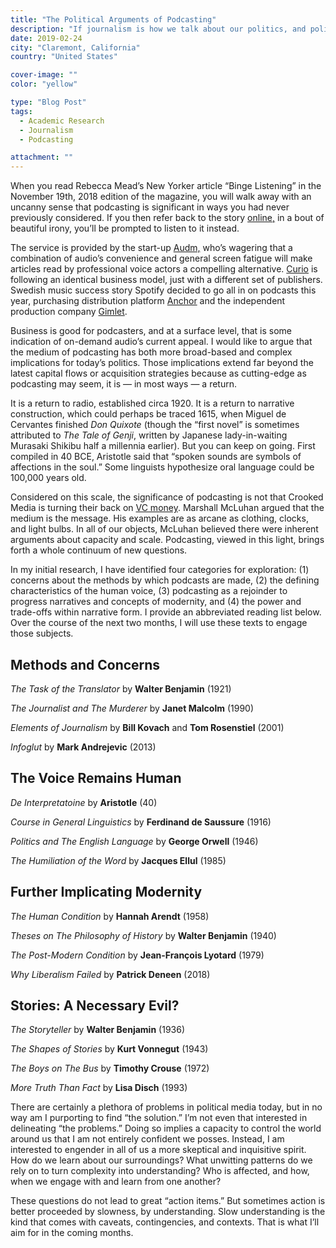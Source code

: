 ```yaml
---
title: "The Political Arguments of Podcasting"
description: "If journalism is how we talk about our politics, and political speech is how we situate ourselves in the world, what does the recent explosion of podcasts say about the current day?"
date: 2019-02-24
city: "Claremont, California"
country: "United States"

cover-image: ""
color: "yellow"

type: "Blog Post"
tags:
  - Academic Research
  - Journalism
  - Podcasting

attachment: ""
---
```


When you read Rebecca Mead’s New Yorker article “Binge Listening” in the
November 19th, 2018 edition of the magazine, you will walk away with an uncanny
sense that podcasting is significant in ways you had never previously
considered. If you then refer back to the story
[online,](https://www.newyorker.com/magazine/2018/11/19/how-podcasts-became-a-seductive-and-sometimes-slippery-mode-of-storytelling)
in a bout of beautiful irony, you’ll be prompted to listen to it instead.

The service is provided by the start-up
[Audm,](https://techcrunch.com/2017/07/14/audm-turns-long-form-print-journalism-into-professionally-narrated-digital-audio/)
who’s wagering that a combination of audio’s convenience and general screen
fatigue will make articles read by professional voice actors a compelling
alternative. [Curio](https://www.curio.io/) is following an identical business
model, just with a different set of publishers. Swedish music success story
Spotify decided to go all in on podcasts this year, purchasing distribution
platform
[Anchor](https://techcrunch.com/2019/02/06/spotify-doubles-down-on-podcasts/)
and the independent production company
[Gimlet](https://www.poynter.org/business-work/2019/spotifys-purchase-of-gimlet-could-change-podcastings-future/).

Business is good for podcasters, and at a surface level, that is some indication
of on-demand audio’s current appeal. I would like to argue that the medium of
podcasting has both more broad-based and complex implications for today’s
politics. Those implications extend far beyond the latest capital flows or
acquisition strategies because as cutting-edge as podcasting may seem, it is —
in most ways — a return.

It is a return to radio, established circa 1920. It is a return to narrative
construction, which could perhaps be traced 1615, when Miguel de Cervantes
finished _Don Quixote_ (though the “first novel” is sometimes attributed to _The
Tale of Genji_, written by Japanese lady-in-waiting Murasaki Shikibu half a
millennia earlier). But you can keep on going. First compiled in 40 BCE,
Aristotle said that “spoken sounds are symbols of affections in the soul.” Some
linguists hypothesize oral language could be 100,000 years old.

Considered on this scale, the significance of podcasting is not that Crooked
Media is turning their back on [VC
money](https://crooked.com/articles/letter-from-the-editor/). Marshall McLuhan
argued that the medium is the message. His examples are as arcane as clothing,
clocks, and light bulbs. In all of our objects, McLuhan believed there were
inherent arguments about capacity and scale. Podcasting, viewed in this light,
brings forth a whole continuum of new questions.

In my initial research, I have identified four categories for exploration: (1)
concerns about the methods by which podcasts are made, (2) the defining
characteristics of the human voice, (3) podcasting as a rejoinder to progress
narratives and concepts of modernity, and (4) the power and trade-offs within
narrative form. I provide an abbreviated reading list below. Over the course of
the next two months, I will use these texts to engage those subjects.

## Methods and Concerns

_The Task of the Translator_ by **Walter Benjamin** (1921)

_The Journalist and The Murderer_ by **Janet Malcolm** (1990)

_Elements of Journalism_ by **Bill Kovach** and **Tom Rosenstiel** (2001)

_Infoglut_ by **Mark Andrejevic** (2013)

## The Voice Remains Human

_De Interpretatoine_ by **Aristotle** (40)

_Course in General Linguistics_ by **Ferdinand de Saussure** (1916)

_Politics and The English Language_ by **George Orwell** (1946)

_The Humiliation of the Word_ by **Jacques Ellul** (1985)

## Further Implicating Modernity

_The Human Condition_ by **Hannah Arendt** (1958)

_Theses on The Philosophy of History_ by **Walter Benjamin** (1940)

_The Post-Modern Condition_ by **Jean-François Lyotard** (1979)

_Why Liberalism Failed_ by **Patrick Deneen** (2018)

## Stories: A Necessary Evil?

_The Storyteller_ by **Walter Benjamin** (1936)

_The Shapes of Stories_ by **Kurt Vonnegut** (1943)

_The Boys on The Bus_ by **Timothy Crouse** (1972)

_More Truth Than Fact_ by **Lisa Disch** (1993)

There are certainly a plethora of problems in political media today, but in no
way am I purporting to find “the solution.” I’m not even that interested in
delineating “the problems.” Doing so implies a capacity to control the world
around us that I am not entirely confident we posses. Instead, I am interested
to engender in all of us a more skeptical and inquisitive spirit. How do we
learn about our surroundings? What unwitting patterns do we rely on to turn
complexity into understanding? Who is affected, and how, when we engage with and
learn from one another?

These questions do not lead to great “action items.” But sometimes action is
better proceeded by slowness, by understanding. Slow understanding is the kind
that comes with caveats, contingencies, and contexts. That is what I’ll aim for
in the coming months.
